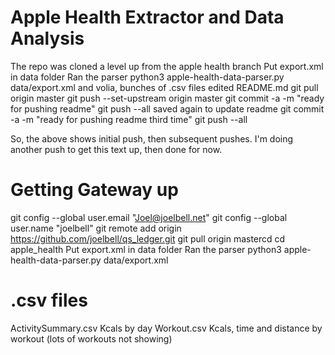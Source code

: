 # Apple Health Extractor and Data Analysis

The repo was cloned a level up from the apple health branch
Put export.xml in data folder
Ran the parser
	python3 apple-health-data-parser.py data/export.xml
and volia, bunches of .csv files
edited README.md
git pull origin master
git push --set-upstream origin master
git commit -a -m "ready for pushing readme"
git push --all
saved again to update readme
git commit -a -m "ready for pushing readme third time"
git push --all

So, the above shows initial push, then subsequent pushes.
I'm doing another push to get this text up, then done for now.

# Getting Gateway up 
git config --global user.email "Joel@joelbell.net"
git config --global user.name "joelbell"
git remote add origin https://github.com/joelbell/qs_ledger.git
git pull origin mastercd
cd apple_health
Put export.xml in data folder
Ran the parser
	python3 apple-health-data-parser.py data/export.xml

# .csv files
ActivitySummary.csv	Kcals by day
Workout.csv		Kcals, time and distance by workout (lots of workouts not showing)

